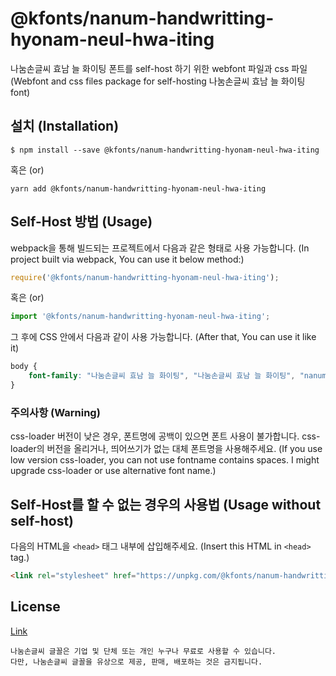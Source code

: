 
# @kfonts/nanum-handwritting-hyonam-neul-hwa-iting

나눔손글씨 효남 늘 화이팅 폰트를 self-host 하기 위한 webfont 파일과 css 파일
(Webfont and css files package for self-hosting 나눔손글씨 효남 늘 화이팅 font)

## 설치 (Installation)

```
$ npm install --save @kfonts/nanum-handwritting-hyonam-neul-hwa-iting
```

혹은 (or)

```
yarn add @kfonts/nanum-handwritting-hyonam-neul-hwa-iting
```

## Self-Host 방법 (Usage)

webpack을 통해 빌드되는 프로젝트에서 다음과 같은 형태로 사용 가능합니다.
(In project built via webpack, You can use it below method:)

```js
require('@kfonts/nanum-handwritting-hyonam-neul-hwa-iting');
```

혹은 (or)

```js
import '@kfonts/nanum-handwritting-hyonam-neul-hwa-iting';
```

그 후에 CSS 안에서 다음과 같이 사용 가능합니다.
(After that, You can use it like it)

```css
body {
    font-family: "나눔손글씨 효남 늘 화이팅", "나눔손글씨 효남 늘 화이팅", "nanum-handwritting-hyonam-neul-hwa-iting";
}
```

### 주의사항 (Warning)

css-loader 버전이 낮은 경우, 폰트명에 공백이 있으면 폰트 사용이 불가합니다.
css-loader의 버전을 올리거나, 띄어쓰기가 없는 대체 폰트명을 사용해주세요.
(If you use low version css-loader, you can not use fontname contains spaces.
I might upgrade css-loader or use alternative font name.)

## Self-Host를 할 수 없는 경우의 사용법 (Usage without self-host)

다음의 HTML을 `<head>` 태그 내부에 삽입해주세요.
(Insert this HTML in `<head>` tag.)

```html
<link rel="stylesheet" href="https://unpkg.com/@kfonts/nanum-handwritting-hyonam-neul-hwa-iting/index.css" />
```

## License

[Link](https://clova.ai/handwriting/list.html)

```
나눔손글씨 글꼴은 기업 및 단체 또는 개인 누구나 무료로 사용할 수 있습니다.
다만, 나눔손글씨 글꼴을 유상으로 제공, 판매, 배포하는 것은 금지됩니다.

```
